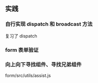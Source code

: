 ## 实践

### 自行实现 dispatch 和 broadcast 方法

复习了 dispatch

### form 表单验证

### 向上向下寻找组件、寻找兄弟组件

form/src/utils/assist.js
